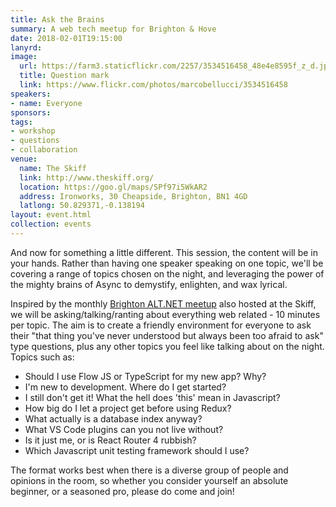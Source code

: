 ```yaml
---
title: Ask the Brains
summary: A web tech meetup for Brighton & Hove
date: 2018-02-01T19:15:00
lanyrd:
image:
  url: https://farm3.staticflickr.com/2257/3534516458_48e4e8595f_z_d.jpg
  title: Question mark
  link: https://www.flickr.com/photos/marcobellucci/3534516458
speakers:
- name: Everyone
sponsors:
tags:
- workshop
- questions
- collaboration
venue:
  name: The Skiff
  link: http://www.theskiff.org/
  location: https://goo.gl/maps/SPf97i5WkAR2
  address: Ironworks, 30 Cheapside, Brighton, BN1 4GD
  latlong: 50.829371,-0.138194
layout: event.html
collection: events
---
```


And now for something a little different. This session, the content will be in your hands. Rather than having one speaker speaking on one topic, we'll be covering a range of topics chosen on the night, and leveraging the power of the mighty brains of Async to demystify, enlighten, and wax lyrical.

Inspired by the monthly [Brighton ALT.NET meetup](http://brightonalt.net/) also hosted at the Skiff, we will be asking/talking/ranting about everything web related - 10 minutes per topic. The aim is to create a friendly environment for everyone to ask their "that thing you've never understood but always been too afraid to ask" type questions, plus any other topics you feel like talking about on the night. Topics such as:

- Should I use Flow JS or TypeScript for my new app? Why?
- I'm new to development. Where do I get started?
- I still don't get it! What the hell does 'this' mean in Javascript?
- How big do I let a project get before using Redux?
- What actually is a database index anyway?
- What VS Code plugins can you not live without?
- Is it just me, or is React Router 4 rubbish?
- Which Javascript unit testing framework should I use?

The format works best when there is a diverse group of people and opinions in the room, so whether you consider yourself an absolute beginner, or a seasoned pro, please do come and join!
